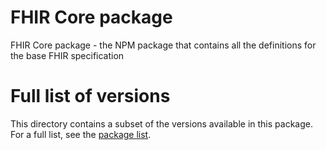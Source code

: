 # FHIR Core package

FHIR Core package - the NPM package that contains all the definitions for the base FHIR specification

# Full list of versions

This directory contains a subset of the versions available in this package. For a full list, see the [package list](http://hl7.org/fhir/package-list.json).
